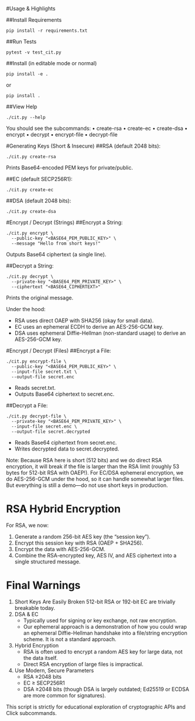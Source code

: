 #Usage & Highlights

##Install Requirements

```
pip install -r requirements.txt
```

##Run Tests
```
pytest -v test_cit.py
```

##Install
(in editable mode or normal)

```
pip install -e .
```

or

```
pip install .
```

##View Help

```
./cit.py --help
```

You should see the subcommands:
	•	create-rsa
	•	create-ec
	•	create-dsa
	•	encrypt
	•	decrypt
	•	encrypt-file
	•	decrypt-file

#Generating Keys (Short & Insecure)
##RSA
(default 2048 bits):

```
./cit.py create-rsa
```
Prints Base64-encoded PEM keys for private/public.

##EC
(default SECP256R1):
```
./cit.py create-ec
```

##DSA
(default 2048 bits):
```
./cit.py create-dsa
```

#Encrypt / Decrypt (Strings)
##Encrypt a String:

```
./cit.py encrypt \
  --public-key "<BASE64_PEM_PUBLIC_KEY>" \
  --message "Hello from short keys!"
```

Outputs Base64 ciphertext (a single line).

##Decrypt a String:
```
./cit.py decrypt \
  --private-key "<BASE64_PEM_PRIVATE_KEY>" \
  --ciphertext "<BASE64_CIPHERTEXT>"
```

Prints the original message.

Under the hood:
* RSA uses direct OAEP with SHA256 (okay for small data).
* EC uses an ephemeral ECDH to derive an AES-256-GCM key.
* DSA uses ephemeral Diffie-Hellman (non-standard usage) to derive an AES-256-GCM key.

#Encrypt / Decrypt (Files)
##Encrypt a File:

```
./cit.py encrypt-file \
  --public-key "<BASE64_PEM_PUBLIC_KEY>" \
  --input-file secret.txt \
  --output-file secret.enc
```
* Reads secret.txt.
* Outputs Base64 ciphertext to secret.enc.

##Decrypt a File:

```
./cit.py decrypt-file \
  --private-key "<BASE64_PEM_PRIVATE_KEY>" \
  --input-file secret.enc \
  --output-file secret.decrypted
```

* Reads Base64 ciphertext from secret.enc.
* Writes decrypted data to secret.decrypted.

Note: Because RSA here is short (512 bits) and we do direct RSA encryption, it will break if the file is larger than the RSA limit (roughly 53 bytes for 512-bit RSA with OAEP!).
For EC/DSA ephemeral encryption, we do AES-256-GCM under the hood, so it can handle somewhat larger files. But everything is still a demo—do not use short keys in production.

# RSA Hybrid Encryption

For RSA, we now:
1.	Generate a random 256-bit AES key (the “session key”).
2.	Encrypt this session key with RSA (OAEP + SHA256).
3.	Encrypt the data with AES-256-GCM.
4.	Combine the RSA-encrypted key, AES IV, and AES ciphertext into a single structured message.


# Final Warnings

1.	Short Keys Are Easily Broken
512-bit RSA or 192-bit EC are trivially breakable today.
2.	DSA & EC
	* Typically used for signing or key exchange, not raw encryption.
	* Our ephemeral approach is a demonstration of how you could wrap an ephemeral Diffie-Hellman handshake into a file/string encryption scheme. It is not a standard approach.
3.	Hybrid Encryption
	* RSA is often used to encrypt a random AES key for large data, not the data itself.
	* Direct RSA encryption of large files is impractical.
4.	Use Modern, Secure Parameters
	* RSA ≥2048 bits
	* EC ≥ SECP256R1
	* DSA ≥2048 bits (though DSA is largely outdated; Ed25519 or ECDSA are more common for signatures).

This script is strictly for educational exploration of cryptographic APIs and Click subcommands.
